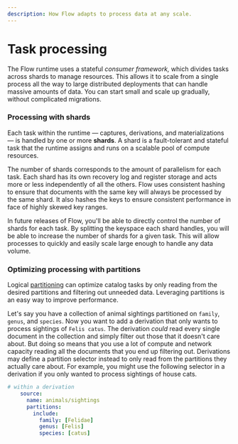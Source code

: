 ```yaml
---
description: How Flow adapts to process data at any scale.
---
```


# Task processing

The Flow runtime uses a stateful _consumer framework,_ which divides tasks across shards to manage resources. This allows it to scale from a single process all the way to large distributed deployments that can handle massive amounts of data. You can start small and scale up gradually, without complicated migrations.

### Processing with shards

Each task within the runtime — captures, derivations, and materializations — is handled by one or more **shards**. A shard is a fault-tolerant and stateful task that the runtime assigns and runs on a scalable pool of compute resources.

The number of shards corresponds to the amount of parallelism for each task. Each shard has its own recovery log and register storage and acts more or less independently of all the others. Flow uses consistent hashing to ensure that documents with the same key will always be processed by the same shard. It also hashes the keys to ensure consistent performance in face of highly skewed key ranges.

In future releases of Flow, you'll be able to directly control the number of shards for each task. By splitting the keyspace each shard handles, you will be able to increase the number of shards for a given task. This will allow processes to quickly and easily scale large enough to handle any data volume.

### Optimizing processing with partitions

Logical [partitioning](../concepts/catalog-entities/projections.md#logical-partitions) can optimize catalog tasks by only reading from the desired partitions and filtering out unneeded data. Leveraging partitions is an easy way to improve performance.

Let's say you have a collection of animal sightings partitioned on `family`, `genus`, and `species`. Now you want to add a derivation that only wants to process sightings of `Felis catus`. The derivation _could_ read every single document in the collection and simply filter out those that it doesn't care about. But doing so means that you use a lot of compute and network capacity reading all the documents that you end up filtering out. Derivations may define a partition selector instead to only read from the partitions they actually care about. For example, you might use the following selector in a derivation if you only wanted to process sightings of house cats.

```yaml
# within a derivation
    source:
      name: animals/sightings
      partitions:
        include:
          family: [Felidae]
          genus: [Felis]
          species: [catus]
```

